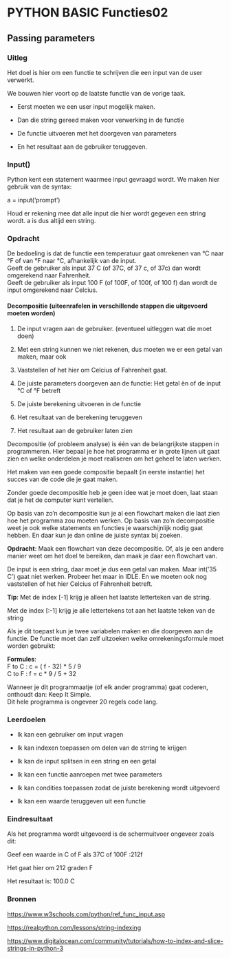 # PYTHON BASIC Functies02

## Passing parameters

### Uitleg

Het doel is hier om een functie te schrijven die een input van de user
verwerkt.

We bouwen hier voort op de laatste functie van de vorige taak.

- Eerst moeten we een user input mogelijk maken.

- Dan die string gereed maken voor verwerking in de functie

- De functie uitvoeren met het doorgeven van parameters

- En het resultaat aan de gebruiker teruggeven.

### Input()

Python kent een statement waarmee input gevraagd wordt. We maken hier gebruik
van de syntax:

a = input(‘prompt’)

Houd er rekening mee dat alle input die hier wordt gegeven een string wordt. a
is dus altijd een string.

### Opdracht

De bedoeling is dat de functie een temperatuur gaat omrekenen van °C naar °F of
van °F naar °C, afhankelijk van de input.  
Geeft de gebruiker als input 37 C (of
37C, of 37 c, of 37c) dan wordt omgerekend naar Fahrenheit.  
Geeft de gebruiker als input 100 F (of 100F, of 100f, of 100 f) dan wordt de
input omgerekend naar Celcius.

#### Decompositie (uiteenrafelen in verschillende stappen die uitgevoerd moeten worden)

1. De input vragen aan de gebruiker. (eventueel uitleggen wat die moet doen)

2. Met een string kunnen we niet rekenen, dus moeten we er een getal van maken,
    maar ook

3. Vaststellen of het hier om Celcius of Fahrenheit gaat.

4. De juiste parameters doorgeven aan de functie: Het getal èn of de input °C
    of °F betreft

5. De juiste berekening uitvoeren in de functie

6. Het resultaat van de berekening teruggeven

7. Het resultaat aan de gebruiker laten zien

Decompositie (of probleem analyse) is één van de belangrijkste stappen in
programmeren. Hier bepaal je hoe het programma er in grote lijnen uit gaat
zien en welke onderdelen je moet realiseren om het geheel te laten werken.

Het maken van een goede compositie bepaalt (in eerste instantie) het succes
van de code die je gaat maken.

Zonder goede decompositie heb je geen idee wat je moet doen, laat staan dat
je het de computer kunt vertellen.

Op basis van zo’n decompositie kun je al een flowchart maken die laat zien
hoe het programma zou moeten werken. Op basis van zo’n decompositie weet je
ook welke statements en functies je waarschijnlijk nodig gaat hebben. En
daar kun je dan online de juiste syntax bij zoeken.

**Opdracht**: Maak een flowchart van deze decompositie. Of, als je een
andere manier weet om het doel te bereiken, dan maak je daar een flowchart
van.

De input is een string, daar moet je dus een getal van maken. Maar int(’35
C’) gaat niet werken. Probeer het maar in IDLE. En we moeten ook nog
vaststellen of het hier Celcius of Fahrenheit betreft.

**Tip**: Met de index [-1] krijg je alleen het laatste letterteken van de
string.

Met de index [:-1] krijg je alle lettertekens tot aan het laatste teken van
de string

Als je dit toepast kun je twee variabelen maken en die doorgeven aan de
functie. De functie moet dan zelf uitzoeken welke omrekeningsformule moet
worden gebruikt:

**Formules**:  
F to C : c = ( f - 32) \* 5 / 9  
C to F : f = c * 9 / 5  + 32

Wanneer je dit programmaatje (of elk ander programma) gaat coderen, onthoudt
dan: Keep It Simple.  
Dit hele programma is ongeveer 20 regels code lang.

### Leerdoelen

- Ik kan een gebruiker om input vragen

- Ik kan indexen toepassen om delen van de strring te krijgen

- Ik kan de input splitsen in een string en een getal

- Ik kan een functie aanroepen met twee parameters

- Ik kan condities toepassen zodat de juiste berekening wordt uitgevoerd

- Ik kan een waarde teruggeven uit een functie

### Eindresultaat

Als het programma wordt uitgevoerd is de schermuitvoer ongeveer zoals dit:

Geef een waarde in C of F als 37C of 100F :212f

Het gaat hier om 212 graden F

Het resultaat is: 100.0 C

### Bronnen

<https://www.w3schools.com/python/ref_func_input.asp>

<https://realpython.com/lessons/string-indexing>

<https://www.digitalocean.com/community/tutorials/how-to-index-and-slice-strings-in-python-3>
